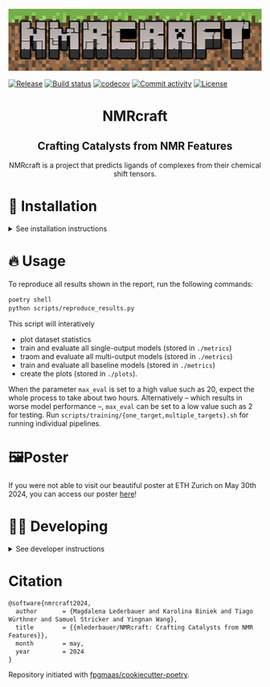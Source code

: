 ![nmrcraft_logo](assets/NMRCRAFT-logo.png)

[![Release](https://img.shields.io/github/v/release/mlederbauer/nmrcraft)](https://img.shields.io/github/v/release/mlederbauer/nmrcraft)
[![Build status](https://img.shields.io/github/actions/workflow/status/mlederbauer/nmrcraft/main.yml?branch=main)](https://github.com/mlederbauer/nmrcraft/actions/workflows/main.yml?query=branch%3Amain)
[![codecov](https://codecov.io/gh/mlederbauer/nmrcraft/branch/main/graph/badge.svg)](https://codecov.io/gh/mlederbauer/nmrcraft)
[![Commit activity](https://img.shields.io/github/commit-activity/m/mlederbauer/nmrcraft)](https://img.shields.io/github/commit-activity/m/mlederbauer/nmrcraft)
[![License](https://img.shields.io/github/license/mlederbauer/nmrcraft)](https://img.shields.io/github/license/mlederbauer/nmrcraft)

<h1 align="center">
  NMRcraft
</h1>
<h2 align="center">
  Crafting Catalysts from NMR Features
</h2>
<p align="center">
NMRcraft is a project that predicts ligands of complexes from their chemical shift tensors.
</p>

# 🐳 Installation 

<details>
  <summary>See installation instructions</summary>
## Docker Desktop 🐳

First you need to install [Docker](https://www.docker.com/products/docker-desktop/).

### Download Docker Image

You can download the image by going onto the searchbar on top and searching for 'tiaguinho/nmrcraft_arch' and clicking on pull.

### Running the Image

To run the image you need to go to the 'Images' tab and click the "play" button on the nmrcraft*arch container you pulled. It should appear as running in the 'Containers' tab and there you should click on the ⋮ symbol and click on '>* open in termnial'. After that a terminal window should pop up where you will type in the command `zsh`.

## Console 🐧

### Download Docker Image

To use the docker image, pull it from [Docker Hub](https://hub.docker.com/r/tiaguinho/nmrcraft_arch) and make sure that [Docker](https://www.docker.com/products/docker-desktop/) is installed. To pull it you can execute this command:

```bash
docker pull tiaguinho/nmrcraft_arch
```

(If running on windows, you might need to call docker.exe instead of just docker)

### Running the Image

```bash
docker run -it nmrcraft_arch
```

## Visual Studio Code 🪟

To download the image, follow the same steps as either console or docker desktop.

### Running the Docker Image

<details>
<summary>Using Docker in VS Code</summary>
<ol>
<li> Open VS Code and install the extensions for Docker and Dev Containers.</li>
<li> Go to the newly added Docker Tab. Here you should now see three sections: Containers, Images and Registries. And under Images the tiaguinho/nmrcraft_arch image should be visible.</li>
<li> In order for the container not to be deleted every time you stop it we have to remove the --rm commad. For this go to the settings (Ctrl + , on Mac) and type `docker run`. Select 'Edit the settings.json' for the 'Run Interactive' command and remove the --rm to get: "docker.commands.runInteractive": "${containerCommand} run -it ${exposedPorts} ${tag}", "docker.commands.run": "${containerCommand} run -d ${exposedPorts} ${tag}". Save the file.</li>
<li> In the Docker Tab on the right, right click on the image and select run interactive. Now a conainer should appear in the Container section. Right click on it and select stop to start it back up.</li>
<li> Right click again on the container and select start to start it back up.</li>
<li> Right click again on the container and select attach Visual Studio Code. A new VS Code window should apear, this window is now fully in the container. If necessary, switch to `/home/steve/NMRcraft`.</li>
<li>Pull the latest changes to the repository with `git pull origin main`.</li>
<li> Have fun developing.</li>
</ol>
</details>

## Getting Access to the Dataset 💾

For the script to be able to access the dataset, you must login via to huggingface by using the following command:

```bash
huggingface-cli login
```

We include the link to be authenticated in the report appendix. If you run into issues accessing the dataset, contact [mlederbauer@ethz.ch](mlederbauer@ethz.ch).
</details>

# 🔥 Usage

To reproduce all results shown in the report, run the following commands:

```bash
poetry shell
python scripts/reproduce_results.py
```

This script will interatively
* plot dataset statistics
* train and evaluate all single-output models (stored in `./metrics`)
* traom and evaluate all multi-output models (stored in `./metrics`)
* train and evaluate all baseline models (stored in `./metrics`)
* create the plots (stored in `./plots`).

When the parameter `max_eval` is set to a high value such as 20, expect the whole process to take about two hours. Alternatively – which results in worse model performance –, `max_eval` can be set to a low value such as 2 for testing. Run `scripts/training/{one_target,multiple_targets}.sh` for running individual pipelines.

# 🖼️Poster

If you were not able to visit our beautiful poster at ETH Zurich on May 30th 2024, you can access our poster [here](TODO)!

# 🧑‍💻 Developing

<details>
  <summary>See developer instructions</summary>
### Activate the Poetry venv

To use the packages installed via poetry you need to execute the following command:

```bash
poetry shell
```

This will put you into the poetry shell from where you have direct access to all packages managed by poetry.

### GitHub pushing auth

To authenticate the Docker comes with the github cli application. To login execute this command:

```bash
gh auth login
```

and follow the interactive instructions with enter and the arrow keys. Once logged in you should be able to push changes to the repo.

### Adding packages and libraries to the project

If you added a new feature that requires a new package/library, you can add by running `poetry add <package-name>` and run `make install` to install the new dependencies.

(You might need to run `poetry lock` to update the `poetry.lock` file if you added a dependency manually in the `pyproject.toml` file.)

### Loading the Data

The dataset is stored in a private repository on HuggingFace.

To download the dataset on the Hub in Python, you need to log in to your Hugging Face account:

```bash
huggingface-cli login
```
</details>

# Citation

```
@software{nmrcraft2024,
  author       = {Magdalena Lederbauer and Karolina Biniek and Tiago Würthner and Samuel Stricker and Yingnan Wang},
  title        = {{mlederbauer/NMRcraft: Crafting Catalysts from NMR Features}},
  month        = may,
  year         = 2024
}
```

Repository initiated with [fpgmaas/cookiecutter-poetry](https://github.com/fpgmaas/cookiecutter-poetry).
